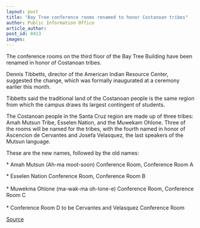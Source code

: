 ```yaml
---
layout: post
title: "Bay Tree conference rooms renamed to honor Costanoan tribes"
author: Public Information Office
article_author: 
post_id: 8413
images:
---
```


<a name="content" id="content"></a>
<p>
  The conference rooms on the third floor of the Bay Tree Building have been renamed in honor of Costanoan tribes.
</p>
<p>
  Dennis Tibbetts, director of the American Indian Resource Center, suggested the change, which was formally inaugurated at a ceremony earlier this month.
</p>
<p>
  Tibbetts said the traditional land of the Costanoan people is the same region from which the campus draws its largest contingent of students.
</p>
<p>
  The Costanoan people in the Santa Cruz region are made up of three tribes: Amah Mutsun Tribe, Esselen Nation, and the Muwekam Ohlone. Three of the rooms will be named for the tribes, with the fourth named in honor of Ascencion de Cervantes and Josefa Velasquez, the last speakers of the Mutsun language.
</p>
<p>
  These are the new names, followed by the old names:
</p>
<p>
  * Amah Mutsun (Ah-ma moot-soon) Conference Room, Conference Room A
</p>
<p>
  * Esselen Nation Conference Room, Conference Room B<br>
  <br>
  * Muwekma Ohlone (ma-wak-ma oh-lone-e) Conference Room, Conference Room C<br>
  <br>
  * Conference Room D to be Cervantes and Velasquez Conference Room
</p>
<p><a href="http://www1.ucsc.edu/currents/06-07/11-27/brief-names.asp" title="Permalink to brief-names">Source</a></p>
